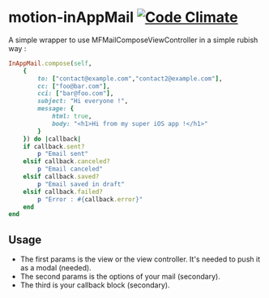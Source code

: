 # motion-inAppMail [![Code Climate](https://codeclimate.com/github/Swatto/motion-inappmail.png)](https://codeclimate.com/github/Swatto/motion-inappmail)

A simple wrapper to use MFMailComposeViewController in a simple rubish way :

```ruby
InAppMail.compose(self,
    {
        to: ["contact@example.com","contact2@example.com"],
        cc: ["foo@bar.com"],
        cci: ["bar@foo.com"],
        subject: "Hi everyone !",
        message: {
            html: true,
            body: "<h1>Hi from my super iOS app !</h1>"
        }
    }) do |callback|
    if callback.sent?
        p "Email sent"
    elsif callback.canceled?
        p "Email canceled"
    elsif callback.saved?
        p "Email saved in draft"
    elsif callback.failed?
        p "Error : #{callback.error}"
    end
end
```

## Usage

* The first params is the view or the view controller. It's needed to push it as a modal (needed).
* The second params is the options of your mail (secondary).
* The third is your callback block (secondary).
